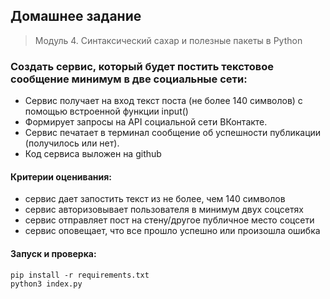 ## Домашнее задание
> Модуль 4. Синтаксический сахар и полезные пакеты в Python

### Создать сервис, который будет постить текстовое сообщение минимум в две социальные сети:

- Сервис получает на вход текст поста (не более 140 символов) с помощью встроенной функции input()
- Формирует запросы на API социальной сети ВКонтакте.
- Сервис печатает в терминал сообщение об успешности публикации (получилось или нет).
- Код сервиса выложен на github

#### Критерии оценивания:

- сервис дает запостить текст из не более, чем 140 символов
- сервис авторизовывает пользователя в минимум двух соцсетях
- сервис отправляет пост на стену/другое публичное место соцсети
- сервис оповещает, что все прошло успешно или произошла ошибка

#### Запуск и проверка:

```
pip install -r requirements.txt
python3 index.py
```